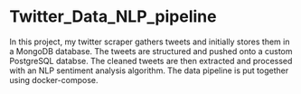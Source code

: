 # Twitter_Data_NLP_pipeline

In this project, my twitter scraper gathers tweets and initially stores them in a MongoDB database. The tweets are structured and pushed onto a custom PostgreSQL databse. The cleaned tweets are then extracted and processed with an NLP sentiment analysis algorithm. 
The data pipeline is put together using docker-compose.
